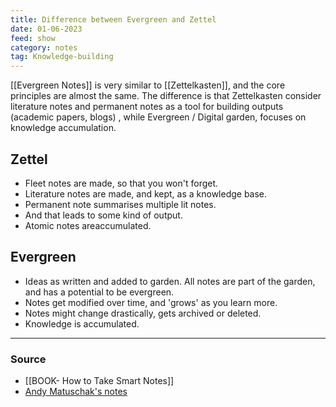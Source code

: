 ```yaml
---
title: Difference between Evergreen and Zettel
date: 01-06-2023
feed: show
category: notes
tag: Knowledge-building 
---
```


[[Evergreen Notes]] is very similar to [[Zettelkasten]], and the core principles are almost the same. The difference is that Zettelkasten consider literature notes and permanent notes as a tool for building outputs (academic papers, blogs) , while Evergreen / Digital garden, focuses on knowledge accumulation. 

## Zettel
- Fleet notes are made, so that you won't forget.
- Literature notes are made, and kept, as a knowledge base.
- Permanent note summarises multiple lit notes.
- And that leads to some kind of output.
- Atomic notes areaccumulated.

## Evergreen
- Ideas as written and added to garden. All notes are part of the garden, and has a potential to be evergreen.
- Notes get modified over time, and 'grows' as you learn more.
- Notes might change drastically, gets archived or deleted.
- Knowledge is accumulated.

---
### Source
- [[BOOK- How to Take Smart Notes]]
- [Andy Matuschak's notes](https://notes.andymatuschak.org/My_morning_writing_practice?stackedNotes=z4SDCZQeRo4xFEQ8H4qrSqd68ucpgE6LU155C)